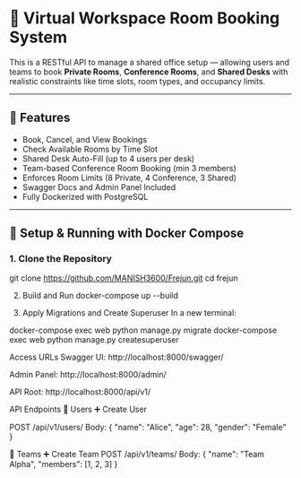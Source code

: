 # 🏢 Virtual Workspace Room Booking System

This is a RESTful API to manage a shared office setup — allowing users and teams to book **Private Rooms**, **Conference Rooms**, and **Shared Desks** with realistic constraints like time slots, room types, and occupancy limits.

---

## 🚀 Features

- Book, Cancel, and View Bookings
- Check Available Rooms by Time Slot
- Shared Desk Auto-Fill (up to 4 users per desk)
- Team-based Conference Room Booking (min 3 members)
- Enforces Room Limits (8 Private, 4 Conference, 3 Shared)
- Swagger Docs and Admin Panel Included
- Fully Dockerized with PostgreSQL

---



## 🐳 Setup & Running with Docker Compose

### 1. Clone the Repository

git clone https://github.com/MANISH3600/Frejun.git
cd frejun

2. Build and Run
docker-compose up --build


3. Apply Migrations and Create Superuser
In a new terminal:

docker-compose exec web python manage.py migrate
docker-compose exec web python manage.py createsuperuser


Access URLs
Swagger UI: http://localhost:8000/swagger/

Admin Panel: http://localhost:8000/admin/

API Root: http://localhost:8000/api/v1/


API Endpoints
📌 Users
➕ Create User

POST /api/v1/users/
Body:
{
  "name": "Alice",
  "age": 28,
  "gender": "Female"
}

👥 Teams
➕ Create Team
POST /api/v1/teams/
Body:
{
  "name": "Team Alpha",
  "members": [1, 2, 3]
}



